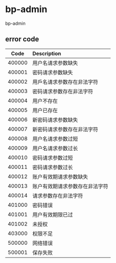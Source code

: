 # bp-admin
bp-admin


## error code
| Code          | Description    |
| ------------- |:---------------|
| 400000         |用户名请求参数缺失  |
| 400001         |密码请求参数缺失  |
| 400002         |用戶名请求参数存在非法字符  |
| 400003         |密码请求参数存在非法字符  |
| 400004         |用户不存在  |
| 400005         |用户已存在  |
| 400006         |新密码请求参数缺失  |
| 400007         |新密码请求参数存在非法字符  |
| 400008         |用户名请求参数过短  |
| 400009         |用户名请求参数过长  |
| 400010         |密码请求参数过短  |
| 400011         |密码请求参数过长  |
| 400012         |账户有效期请求参数缺失  |
| 400013         |账户有效期请求参数存在非法字符  |
| 400014         |请求参数存在非法字符  |
| 401000         |密码错误  |
| 401001         |用户有效期限已过  |
| 401002         |未授权  |
| 403000         |权限不足  |
| 500000         |网络错误  |
| 500001         |保存失败  |
